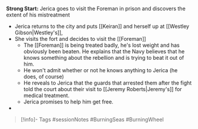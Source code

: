 **Strong Start:** Jerica goes to visit the Foreman in prison and discovers the extent of his mistreatment

- Jerica returns to the city and puts [[Keiran]] and herself up at [[Westley Gibson|Westley's]],
- She visits the fort and decides to visit the [[Foreman]]
	- The [[Foreman]] is being treated badly, he's lost weight and has obviously been beaten.  He explains that the Navy believes that he knows something about the rebellion and is trying to beat it out of him.
	- He won't admit whether or not he knows anything to Jerica (he does, of course)
	- He reveals to Jerica that the guards that arrested them after the fight told the court about their visit to [[Jeremy Roberts|Jeremy's]] for medical treatment.
	- Jerica promises to help him get free.
- 
> [!info]- Tags
> #sessionNotes #BurningSeas #BurningWheel 

